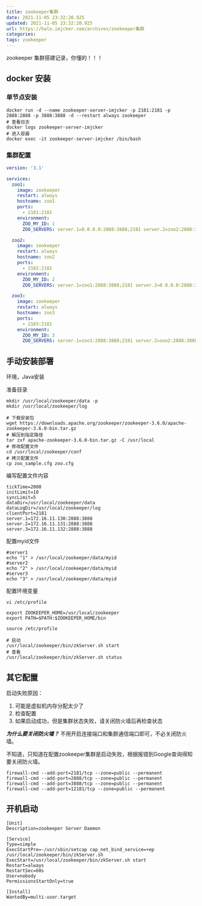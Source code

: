 ```yaml
---
title: zookeeper集群
date: 2021-11-05 23:32:20.925
updated: 2021-11-05 23:32:20.925
url: https://halo.imjcker.com/archives/zookeeper集群
categories: 
tags: zookeeper
---
```



zookeeper 集群搭建记录，你懂的！！！

## docker 安装

### 单节点安装

```shell
docker run -d --name zookeeper-server-imjcker -p 2181:2181 -p 2888:2888 -p 3888:3888 -d --restart always zookeeper
# 查看日志
docker logs zookeeper-server-imjcker
# 进入容器
docker exec -it zookeeper-server-imjcker /bin/bash
```

### 集群配置

```yaml
version: '3.1'

services:
  zoo1:
    image: zookeeper
    restart: always
    hostname: zoo1
    ports:
      - 2181:2181
    environment:
      ZOO_MY_ID: 1
      ZOO_SERVERS: server.1=0.0.0.0:2888:3888;2181 server.2=zoo2:2888:3888;2181 server.3=zoo3:2888:3888;2181

  zoo2:
    image: zookeeper
    restart: always
    hostname: zoo2
    ports:
      - 2182:2181
    environment:
      ZOO_MY_ID: 2
      ZOO_SERVERS: server.1=zoo1:2888:3888;2181 server.2=0.0.0.0:2888:3888;2181 server.3=zoo3:2888:3888;2181

  zoo3:
    image: zookeeper
    restart: always
    hostname: zoo3
    ports:
      - 2183:2181
    environment:
      ZOO_MY_ID: 3
      ZOO_SERVERS: server.1=zoo1:2888:3888;2181 server.2=zoo2:2888:3888;2181 server.3=0.0.0.0:2888:3888;2181
```



## 手动安装部署

环境，Java安装

准备目录

```shell
mkdir /usr/local/zookeeper/data -p
mkdir /usr/local/zookeeper/log
```

```shell
# 下载安装包
wget https://downloads.apache.org/zookeeper/zookeeper-3.6.0/apache-zookeeper-3.6.0-bin.tar.gz
# 解压到指定路径
tar zxf apache-zookeeper-3.6.0-bin.tar.gz -C /usr/local
# 修改配置文件
cd /usr/local/zookeeper/conf
# 拷贝配置文件
cp zoo_sample.cfg zoo.cfg
```



编写配置文件内容

```shell
tickTime=2000
initLimit=10
syncLimit=5
dataDir=/usr/local/zookeeper/data
dataLogDir=/usr/local/zookeeper/log
clientPort=2181
server.1=172.16.11.130:2888:3888
server.2=172.16.11.131:2888:3888
server.3=172.16.11.132:2888:3888
```

配置myid文件

```shell
#server1
echo "1" > /usr/local/zookeeper/data/myid
#server2
echo "2" > /usr/local/zookeeper/data/myid
#server3
echo "3" > /usr/local/zookeeper/data/myid
```

配置环境变量

```shell
vi /etc/profile

export ZOOKEEPER_HOME=/usr/local/zookeeper
export PATH=$PATH:$ZOOKEEPER_HOME/bin

source /etc/profile
```



```shell
# 启动
/usr/local/zookeeper/bin/zkServer.sh start
# 查看
/usr/local/zookeeper/bin/zkServer.sh status
```





## 其它配置

启动失败原因：

1. 可能是虚拟机内存分配太少了
2. 检查配置
3. 如果启动成功，但是集群状态失败，请关闭防火墙后再检查状态

***为什么要关闭防火墙？*** 不用开启连接端口和集群通信端口即可，不必关闭防火墙。

不知道，只知道在配置zookeeper集群是启动失败，根据报错到Google查询得知要关闭防火墙。

```shell
firewall-cmd --add-port=2181/tcp --zone=public --permanent
firewall-cmd --add-port=2888/tcp --zone=public --permanent
firewall-cmd --add-port=3888/tcp --zone=public --permanent
firewall-cmd --add-port=12181/tcp --zone=public --permanent
```



## 开机启动

```shell
[Unit]
Description=zookeeper Server Daemon

[Service]
Type=simple
ExecStartPre=-/usr/sbin/setcap cap_net_bind_service=+ep /usr/local/zookeeper/bin/zkServer.sh
ExecStart=/usr/local/zookeeper/bin/zkServer.sh start
Restart=always
RestartSec=60s
User=nobody
PermissionsStartOnly=true

[Install]
WantedBy=multi-user.target
```